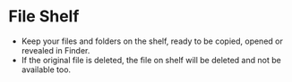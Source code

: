 # File Shelf

- Keep your files and folders on the shelf, ready to be copied, opened or revealed in Finder.
- If the original file is deleted, the file on shelf will be deleted and not be available too.
